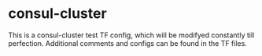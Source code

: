 # consul-cluster

This is a consul-cluster test TF config, which will be modifyed constantly till perfection. Additional comments and configs can be found in the TF files.
